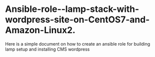 # Ansible-role--lamp-stack-with-wordpress-site-on-CentOS7-and-Amazon-Linux2.
Here is a simple document on how to create an ansible role for  building lamp setup and installing CMS wordpress

